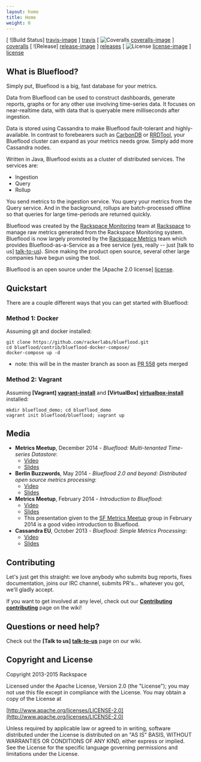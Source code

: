 ```yaml
---
layout: home
title: Home
weight: 0
---
```


[ ![Build Status] [travis-image] ] [travis] [ ![Coveralls] [coveralls-image] ] [coveralls] [ ![Release] [release-image] ] [releases] [ ![License] [license-image] ] [license]

## What is Blueflood?

Simply put, Blueflood is a big, fast database for your metrics.  

Data from Blueflood can be used to construct dashboards, generate reports, graphs or for any other use involving time-series data.  It focuses on near-realtime data, with data that is queryable mere milliseconds after ingestion.

Data is stored using Cassandra to make Blueflood fault-tolerant and highly-available.  In contrast to forebearers such as [CarbonDB](http://carbondb.org/) or [RRDTool](http://oss.oetiker.ch/rrdtool/), your Blueflood cluster can expand as your metrics needs grow.  Simply add more Cassandra nodes.  

Written in Java, Blueflood exists as a cluster of distributed services.  The services are:

* Ingestion
* Query 
* Rollup

You send metrics to the ingestion service.  You query your metrics from the Query service.  And in the background, rollups are batch-processed offline so that queries for large time-periods are returned quickly.

Blueflood was created by the [Rackspace Monitoring](http://www.rackspace.com/cloud/monitoring) team at [Rackspace](http://www.rackspace.com/) to manage raw metrics generated from the Rackspace Monitoring system.  Blueflood is now largely promoted by the [Rackspace Metrics](https://www.rackspace.com/knowledge_center/article/rackspace-metrics-overview) team which provides Blueflood-as-a-Service as a free service (yes, really -- just [talk to us] [talk-to-us]).  Since making the product open source, several other large companies have begun using the tool.

Blueflood is an open source under the [Apache 2.0 license] [license].


## Quickstart


There are a couple different ways that you can get started with Blueflood:

### Method 1: Docker
Assuming git and docker installed:

```
git clone https://github.com/rackerlabs/blueflood.git
cd blueflood/contrib/blueflood-docker-compose/
docker-compose up -d
```

* note: this will be in the master branch as soon as [PR 558](https://github.com/rackerlabs/blueflood/pull/558) gets merged

### Method 2: Vagrant
Assuming **[Vagrant] [vagrant-install]** and **[VirtualBox] [virtualbox-install]** installed:

```
mkdir blueflood_demo; cd blueflood_demo
vagrant init blueflood/blueflood; vagrant up
```

## Media

* **Metrics Meetup**, December 2014 - *Blueflood: Multi-tenanted Time-series Datastore*:
	* [Video](https://vimeo.com/114585521)
	* [Slides](https://raw.githubusercontent.com/rackerlabs/blueflood/master/contrib/presentations/MetricsMeetupDecember2014.pdf)
* **Berlin Buzzwords**, May 2014 - *Blueflood 2.0 and beyond: Distributed open source metrics processing*:
  * [Video](https://www.youtube.com/watch?v=NmZTdWzX5v8&list=PLq-odUc2x7i-Q5gQtkmba4ov37XRPjp6n&index=33)
  * [Slides](http://berlinbuzzwords.de/sites/berlinbuzzwords.de/files/media/documents/gary_dusbabek_berlin_buzzwords_2014.pdf)
* **Metrics Meetup**, February 2014 - *Introduction to Blueflood*:
	* [Video](http://vimeo.com/87210602)
	* [Slides](http://www.lakshmikannan.me/slides/2014-02-19-sf-metrics-meetup/#/)
	* This presentation given to the [SF Metrics Meetup](http://www.meetup.com/San-Francisco-Metrics-Meetup/) group in February 2014 is a good video introduction to Blueflood.
* **Cassandra EU**, October 2013 - *Blueflood: Simple Metrics Processing*:
	* [Video](https://www.youtube.com/watch?v=1rcffSq26z0)
	* [Slides](http://www.slideshare.net/gdusbabek/blueflood-open-source-metrics-processing-at-cassandraeu-2013)


## Contributing

Let's just get this straight: we love anybody who submits bug reports, fixes documentation, joins our IRC channel, submits PR's... whatever you got, we'll gladly accept.

If you want to get involved at any level, check out our **[Contributing] [contributing]** page on the wiki!

## Questions or need help?

Check out the **[Talk to us] [talk-to-us]** page on our wiki.


## Copyright and License

Copyright 2013-2015 Rackspace

Licensed under the Apache License, Version 2.0 (the "License"); you may not use this file except in compliance with the License. You may obtain a copy of the License at

[http://www.apache.org/licenses/LICENSE-2.0](http://www.apache.org/licenses/LICENSE-2.0)

Unless required by applicable law or agreed to in writing, software distributed under the License is distributed on an "AS IS" BASIS, WITHOUT WARRANTIES OR CONDITIONS OF ANY KIND, either express or implied. See the License for the specific language governing permissions and limitations under the License.


[travis-image]: https://img.shields.io/travis/rackerlabs/blueflood/master.svg
[travis]: http://travis-ci.org/rackerlabs/blueflood
[coveralls-image]: https://img.shields.io/coveralls/rackerlabs/blueflood/master.svg
[coveralls]: https://coveralls.io/github/rackerlabs/blueflood
[release-image]: http://img.shields.io/badge/rax-release-v1.0.1956.svg
[releases]: https://github.com/rackerlabs/blueflood/releases
[license-image]: https://img.shields.io/badge/license-Apache%202-blue.svg
[license]: http://www.apache.org/licenses/LICENSE-2.0

[wiki]: https://github.com/rackerlabs/blueflood/wiki
[talk-to-us]: https://github.com/rackerlabs/blueflood/wiki/Talk-to-us
[contributing]: https://github.com/rackerlabs/blueflood/wiki/Contributing


[vagrant-install]: http://docs.vagrantup.com/v2/installation/index.html
[virtualbox-install]: https://www.virtualbox.org/wiki/Downloads
